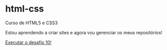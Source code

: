 # html-css
 Curso de HTML5 e CSS3

Estou aprendendo a criar sites e agora vou gerenciar os meus repositórios!

<a href="https://alefflv.github.io/html-css/desafios/d010/index.html">Executar o desafio 10!</a>
